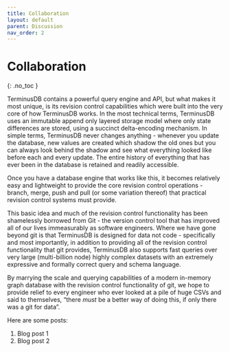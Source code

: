 ```yaml
---
title: Collaboration
layout: default
parent: Discussion
nav_order: 2
---
```

# Collaboration

{: .no_toc }

TerminusDB contains a powerful query engine and API, but what makes it most unique, is its revision control capabilities which were built into the very core of how TerminusDB works. In the most technical terms, TerminusDB uses an immutable append only layered storage model where only state differences are stored, using a succinct delta-encoding mechanism. In simple terms, TerminusDB never changes anything - whenever you update the database, new values are created which shadow the old ones but you can always look behind the shadow and see what everything looked like before each and every update. The entire history of everything that has ever been in the database is retained and readily accessible.

Once you have a database engine that works like this, it becomes relatively easy and lightweight to provide the core revision control operations - branch, merge, push and pull (or some variation thereof) that practical revision control systems must provide.

This basic idea and much of the revision control functionality has been shamelessly borrowed from Git - the version control tool that has improved all of our lives immeasurably as software engineers. Where we have gone beyond git is that TerminusDB is designed for data not code - specifically and most importantly, in addition to providing all of the revision control functionality that git provides, TerminusDB also supports fast queries over very large (multi-billion node) highly complex datasets with an extremely expressive and formally correct query and schema language.

By marrying the scale and querying capabilities of a modern in-memory graph database with the revision control functionality of git, we hope to provide relief to every engineer who ever looked at a pile of huge CSVs and said to themselves, “there *must* be a better way of doing this, if only there was a git for data”.

Here are some posts:

1. Blog post 1
2. Blog post 2